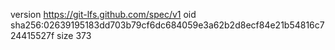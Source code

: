 version https://git-lfs.github.com/spec/v1
oid sha256:02639195183dd703b79cf6dc684059e3a62b2d8ecf84e21b54816c724415527f
size 373

